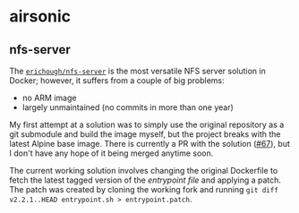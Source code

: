 # airsonic

## nfs-server

The [`erichough/nfs-server`](https://github.com/ehough/docker-nfs-server)
is the most versatile NFS server solution in Docker;
however, it suffers from a couple of big problems:

- no ARM image
- largely unmaintained (no commits in more than one year)

My first attempt at a solution was to simply use the original repository
as a git submodule and build the image myself,
but the project breaks with the latest Alpine base image.
There is currently a PR with the solution
([#67](https://github.com/ehough/docker-nfs-server/pull/67)),
but I don't have any hope of it being merged anytime soon.

The current working solution involves changing the original Dockerfile to fetch
the latest tagged version of the _entrypoint file_ and applying a patch.
The patch was created by cloning the working fork and running
`git diff v2.2.1..HEAD entrypoint.sh > entrypoint.patch`.
